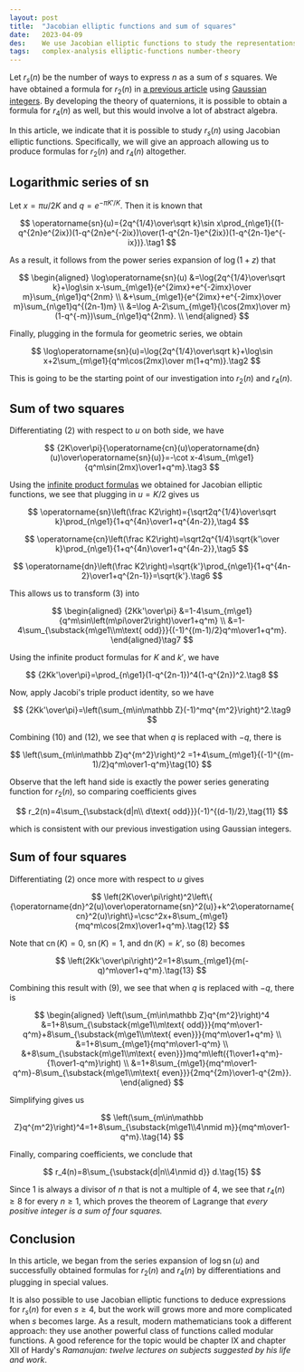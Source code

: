 ```yaml
---
layout: post
title:  "Jacobian elliptic functions and sum of squares"
date:   2023-04-09
des:    We use Jacobian elliptic functions to study the representations of integers as sum of squares
tags:   complex-analysis elliptic-functions number-theory
---
```


Let $r_s(n)$ be the number of ways to express $n$ as a sum of $s$ squares. We have obtained a formula for $r_2(n)$ in [a previous article](/2022/08/30/sum-of-two-squares.html) using [Gaussian integers](/2022/08/26/euclid-algorithm-and-unique-factorization-of-gaussian-integers.html). By developing the theory of quaternions, it is possible to obtain a formula for $r_4(n)$ as well, but this would involve a lot of abstract algebra.

In this article, we indicate that it is possible to study $r_s(n)$ using Jacobian elliptic functions. Specifically, we will give an approach allowing us to produce formulas for $r_2(n)$ and $r_4(n)$ altogether.

## Logarithmic series of $\operatorname{sn}$

Let $x=\pi u/2K$ and $q=e^{-\pi K'/K}$. Then it is known that

$$
\operatorname{sn}(u)={2q^{1/4}\over\sqrt k}\sin x\prod_{n\ge1}{(1-q^{2n}e^{2ix})(1-q^{2n}e^{-2ix})\over(1-q^{2n-1}e^{2ix})(1-q^{2n-1}e^{-ix})}.\tag1
$$

As a result, it follows from the power series expansion of $\log(1+z)$ that

$$
\begin{aligned}
\log\operatorname{sn}(u)
&=\log{2q^{1/4}\over\sqrt k}+\log\sin x-\sum_{m\ge1}{e^{2imx}+e^{-2imx}\over m}\sum_{n\ge1}q^{2nm} \\
&+\sum_{m\ge1}{e^{2imx}+e^{-2imx}\over m}\sum_{n\ge1}q^{(2n-1)m} \\
&=\log A-2\sum_{m\ge1}{\cos(2mx)\over m}(1-q^{-m})\sum_{n\ge1}q^{2nm}. \\
\end{aligned}
$$

Finally, plugging in the formula for geometric series, we obtain

$$
\log\operatorname{sn}(u)=\log{2q^{1/4}\over\sqrt k}+\log\sin x+2\sum_{m\ge1}{q^m\cos(2mx)\over m(1+q^m)}.\tag2
$$

This is going to be the starting point of our investigation into $r_2(n)$ and $r_4(n)$.

## Sum of two squares

Differentiating (2) with respect to $u$ on both side, we have

$$
{2K\over\pi}{\operatorname{cn}(u)\operatorname{dn}(u)\over\operatorname{sn}(u)}=-\cot x-4\sum_{m\ge1}{q^m\sin(2mx)\over1+q^m}.\tag3
$$

Using the [infinite product formulas](/jacobian-elliptic-infinite-products.html) we obtained for Jacobian elliptic functions, we see that plugging in $u=K/2$ gives us

$$
\operatorname{sn}\left(\frac K2\right)={\sqrt2q^{1/4}\over\sqrt k}\prod_{n\ge1}{1+q^{4n}\over1+q^{4n-2}},\tag4
$$

$$
\operatorname{cn}\left(\frac K2\right)=\sqrt2q^{1/4}\sqrt{k'\over k}\prod_{n\ge1}{1+q^{4n}\over1+q^{4n-2}},\tag5
$$

$$
\operatorname{dn}\left(\frac K2\right)=\sqrt{k'}\prod_{n\ge1}{1+q^{4n-2}\over1+q^{2n-1}}=\sqrt{k'}.\tag6
$$

This allows us to transform (3) into

$$
\begin{aligned}
{2Kk'\over\pi}
&=1-4\sum_{m\ge1}{q^m\sin\left(m\pi\over2\right)\over1+q^m} \\
&=1-4\sum_{\substack{m\ge1\\m\text{ odd}}}{(-1)^{(m-1)/2}q^m\over1+q^m}.
\end{aligned}\tag7
$$

Using the infinite product formulas for $K$ and $k'$, we have

$$
{2Kk'\over\pi}=\prod_{n\ge1}(1-q^{2n-1})^4(1-q^{2n})^2.\tag8
$$

Now, apply Jacobi's triple product identity, so we have

$$
{2Kk'\over\pi}=\left(\sum_{m\in\mathbb Z}(-1)^mq^{m^2}\right)^2.\tag9
$$

Combining (10) and (12), we see that when $q$ is replaced with $-q$, there is

$$
\left(\sum_{m\in\mathbb Z}q^{m^2}\right)^2
=1+4\sum_{m\ge1}{(-1)^{(m-1)/2}q^m\over1-q^m}\tag{10}
$$

Observe that the left hand side is exactly the power series generating function for $r_2(n)$, so comparing coefficients gives

$$
r_2(n)=4\sum_{\substack{d|n\\ d\text{ odd}}}(-1)^{(d-1)/2},\tag{11}
$$

which is consistent with our previous investigation using Gaussian integers.

## Sum of four squares

Differentiating (2) once more with respect to $u$ gives

$$
\left(2K\over\pi\right)^2\left\{ {\operatorname{dn}^2(u)\over\operatorname{sn}^2(u)}+k^2\operatorname{cn}^2(u)\right\}=\csc^2x+8\sum_{m\ge1}{mq^m\cos(2mx)\over1+q^m}.\tag{12}
$$

Note that $\operatorname{cn}(K)=0$, $\operatorname{sn}(K)=1$, and $\operatorname{dn}(K)=k'$, so (8) becomes

$$
\left(2Kk'\over\pi\right)^2=1+8\sum_{m\ge1}{m(-q)^m\over1+q^m}.\tag{13}
$$

Combining this result with (9), we see that when $q$ is replaced with $-q$, there is

$$
\begin{aligned}
\left(\sum_{m\in\mathbb Z}q^{m^2}\right)^4
&=1+8\sum_{\substack{m\ge1\\m\text{ odd}}}{mq^m\over1-q^m}+8\sum_{\substack{m\ge1\\m\text{ even}}}{mq^m\over1+q^m} \\
&=1+8\sum_{m\ge1}{mq^m\over1-q^m} \\
&+8\sum_{\substack{m\ge1\\m\text{ even}}}mq^m\left({1\over1+q^m}-{1\over1-q^m}\right) \\
&=1+8\sum_{m\ge1}{mq^m\over1-q^m}-8\sum_{\substack{m\ge1\\m\text{ even}}}{2mq^{2m}\over1-q^{2m}}.
\end{aligned}
$$

Simplifying gives us

$$
\left(\sum_{m\in\mathbb Z}q^{m^2}\right)^4=1+8\sum_{\substack{m\ge1\\4\nmid m}}{mq^m\over1-q^m}.\tag{14}
$$

Finally, comparing coefficients, we conclude that

$$
r_4(n)=8\sum_{\substack{d|n\\4\nmid d}}
d.\tag{15}
$$

Since $1$ is always a divisor of $n$ that is not a multiple of $4$, we see that $r_4(n)\ge8$ for every $n\ge1$, which proves the theorem of Lagrange that _every positive integer is a sum of four squares._

## Conclusion

In this article, we began from the series expansion of $\log\operatorname{sn}(u)$ and successfully obtained formulas for $r_2(n)$ and $r_4(n)$ by differentiations and plugging in special values.

It is also possible to use Jacobian elliptic functions to deduce expressions for $r_s(n)$ for even $s\ge4$, but the work will grows more and more complicated when $s$ becomes large. As a result, modern mathematicians took a different approach: they use another powerful class of functions called modular functions. A good reference for the topic would be chapter IX and chapter XII of Hardy's _Ramanujan: twelve lectures on subjects suggested by his life and work_.